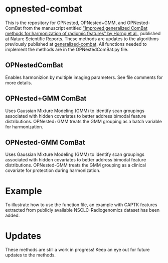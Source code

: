 # opnested-combat
This is the repository for OPNested, OPNested+GMM, and OPNested-ComBat from the manuscript entitled ["Improved generalized ComBat methods for harmonization of radiomic features" by Horng et al.](https://rdcu.be/cZf2n), published at Nature Scientific Reports. These methods are updates to the algorithms previously published at [generalized-combat](https://github.com/hannah-horng/generalized-combat). All functions needed to implement the methods are in the OPNestedComBat.py file.

## OPNestedComBat
Enables harmonizion by multiple imaging parameters. See file comments for more details.

## OPNested+GMM ComBat
Uses Gaussian Mixture Modeling (GMM) to identify scan groupings associated with hidden covariates to better address bimodal feature distributions. OPNested+GMM treats the GMM grouping as a batch variable for harmonization.

## OPNested-GMM ComBat
Uses Gaussian Mixture Modeling (GMM) to identify scan groupings associated with hidden covariates to better address bimodal feature distributions. OPNested-GMM treats the GMM grouping as a clinical covariate for protection during harmonization.

# Example
To illustrate how to use the function file, an example with CAPTK features extracted from publicly available NSCLC-Radiogenomics dataset has been added.

# Updates
These methods are still a work in progress! Keep an eye out for future updates to the methods. 
